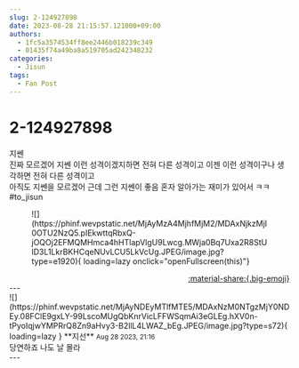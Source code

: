 ```yaml
---
slug: 2-124927898
date: 2023-08-28 21:15:57.121000+09:00
authors:
  - 1fc5a3574534ff8ee2446b018239c349
  - 01435f74a49ba8a519705ad242348232
categories:
  - Jisun
tags:
  - Fan Post
---
```


# 2-124927898

<div class="post-container" markdown="1">
<div class="content-container md-sidebar__scrollwrap" markdown="1">

지쎈<br>진짜 모르겠어 지쎈 이런 성격이겠지하면 전혀 다른 성격이고 이젠 이런 성격이구나 생각하면 전혀 다른 성격이고 <br>아직도 지쎈을 모르겠어 근데 그런 지쎈이 좋음 혼자 알아가는 재미가 있어서 ㅋㅋ \#to_jisun <br>
<figure markdown="1">
![](https://phinf.wevpstatic.net/MjAyMzA4MjhfMjM2/MDAxNjkzMjI0OTU2NzQ5.pIEkwttqRbxQ-jOQOj2EFMQMHmca4hHTlapVlgU9Lwcg.MWja0Bq7Uxa2R8StUlD3L1LkrBKHCqeNUvLCU5LkVcUg.JPEG/image.jpg?type=e1920){ loading=lazy onclick="openFullscreen(this)"}
</figure>


</div>
</div>

<div style="text-align: right;" markdown="1">
<a href="https://weverse.io/fromis9/fanpost/2-124927898" style="text-align: right;">:material-share:{.big-emoji}</a>
</div>
---

<div class="comments-container md-sidebar__scrollwrap" markdown="1">
<div class="comment" markdown="1">
<div class='id-container' markdown="1">
![](https://phinf.wevpstatic.net/MjAyNDEyMTlfMTE5/MDAxNzM0NTgzMjY0NDEy.08FClE9gxLY-99LscoMUgQbKnrVicLFFWSqmAi3eGLEg.hXV0n-tPyoIqjwYMPRrQ8Zn9aHvy3-B2llL4LWAZ_bEg.JPEG/image.jpg?type=s72){ loading=lazy }
**<span class="artist">지선</span>** <small>Aug 28 2023, 21:16</small><br>
</div>
<div class='comment-body' markdown="1">
당연하죠 나도 날 몰라 
</div>
</div>
</div>
---
